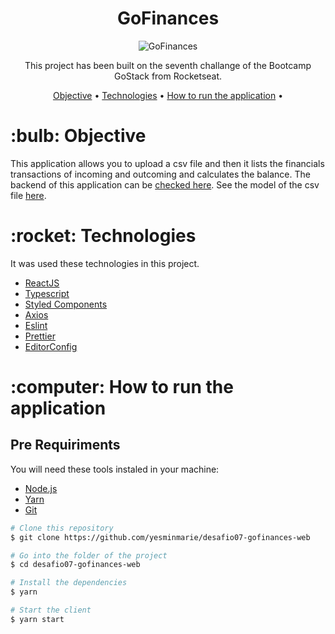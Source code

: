 <h1 align="center">GoFinances</h1>
<p align="center">
<img src="https://ik.imagekit.io/nplka5fxu0/GoFinances_5hgr_Q1JZ.gif" alt="GoFinances"/>
</p>

<p align="center">This project has been built on the seventh challange of the Bootcamp GoStack from Rocketseat.</p>

<p align="center">
 <a href="#objective">Objective</a> •
 <a href="#technologies">Technologies</a> •
 <a href="#how-to-run">How to run the application</a> •
</p>

<h1 id="objective">:bulb: Objective</h1>
</p>This application allows you to upload a csv file and then it lists the financials transactions of incoming and outcoming and calculates the balance.
The backend of this application can be <a href="https://github.com/yesminmarie/desafio-database-upload">checked here</a>. See the model of the csv file <a href="https://github.com/yesminmarie/desafio-database-upload/blob/master/src/__tests__/import_template.csv">here</a>.</p>

<h1 id="technologies">:rocket: Technologies</h1>

<p>It was used these technologies in this project.</p>

- [ReactJS](https://reactjs.org/ "ReactJS")
- [Typescript](https://www.typescriptlang.org/ "Typescript")
- [Styled Components](https://styled-components.com/ "Styled Components")
- [Axios](https://github.com/axios/axios "Axios")
- [Eslint](https://eslint.org/ "Eslint")
- [Prettier](https://prettier.io/ "Prettier")
- [EditorConfig](https://editorconfig.org/ "EditorConfig")

<h1 id="how-to-run">:computer: How to run the application</h1>

<h2>Pre Requiriments</h2>

<p>You will need these tools instaled in your machine:</p>

- [Node.js](https://nodejs.org/en/ "Node.js")
- [Yarn](https://yarnpkg.com/ "Yarn")
- [Git](https://git-scm.com/ "Git")

```bash
# Clone this repository
$ git clone https://github.com/yesminmarie/desafio07-gofinances-web

# Go into the folder of the project
$ cd desafio07-gofinances-web

# Install the dependencies
$ yarn

# Start the client
$ yarn start

```
